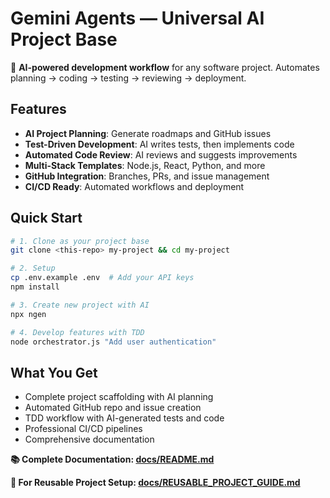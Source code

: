 # Gemini Agents — Universal AI Project Base

🤖 **AI-powered development workflow** for any software project. Automates planning → coding → testing → reviewing → deployment.

## Features
- **AI Project Planning**: Generate roadmaps and GitHub issues
- **Test-Driven Development**: AI writes tests, then implements code
- **Automated Code Review**: AI reviews and suggests improvements
- **Multi-Stack Templates**: Node.js, React, Python, and more
- **GitHub Integration**: Branches, PRs, and issue management
- **CI/CD Ready**: Automated workflows and deployment

## Quick Start

```bash
# 1. Clone as your project base
git clone <this-repo> my-project && cd my-project

# 2. Setup
cp .env.example .env  # Add your API keys
npm install

# 3. Create new project with AI
npx ngen

# 4. Develop features with TDD
node orchestrator.js "Add user authentication"
```

## What You Get
- Complete project scaffolding with AI planning
- Automated GitHub repo and issue creation
- TDD workflow with AI-generated tests and code
- Professional CI/CD pipelines
- Comprehensive documentation

**📚 Complete Documentation: [docs/README.md](docs/README.md)**

**🎯 For Reusable Project Setup: [docs/REUSABLE_PROJECT_GUIDE.md](docs/REUSABLE_PROJECT_GUIDE.md)**
